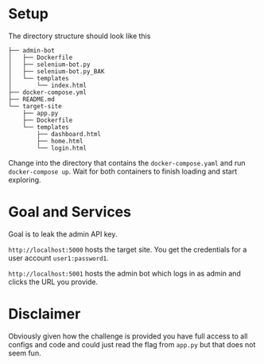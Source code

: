 # Setup

The directory structure should look like this

```
├── admin-bot
│   ├── Dockerfile
│   ├── selenium-bot.py
│   ├── selenium-bot.py_BAK
│   └── templates
│       └── index.html
├── docker-compose.yml
├── README.md
└── target-site
    ├── app.py
    ├── Dockerfile
    └── templates
        ├── dashboard.html
        ├── home.html
        └── login.html
```

Change into the directory that contains the `docker-compose.yaml` and
run `docker-compose up`. Wait for both containers to finish loading and start exploring.

# Goal and Services

Goal is to leak the admin API key.

`http://localhost:5000` hosts the target site. You get the credentials
for a user account `user1:password1`.

`http://localhost:5001` hosts the admin bot which logs in as admin and clicks
the URL you provide.

# Disclaimer

Obviously given how the challenge is provided you have full access to all configs
and code and could just read the flag from `app.py` but that does not seem fun.
